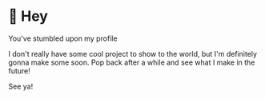 # 👋 Hey

You've stumbled upon my profile

I don't really have some cool project to show to the world, but I'm definitely gonna make some soon. Pop back after a while and see what I make in the future!

See ya!
